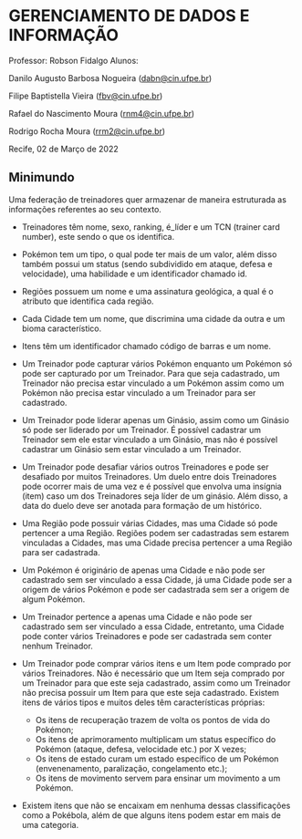# GERENCIAMENTO DE DADOS E INFORMAÇÃO

Professor: Robson Fidalgo
Alunos: 

Danilo Augusto Barbosa Nogueira (dabn@cin.ufpe.br)

Filipe Baptistella Vieira (fbv@cin.ufpe.br)

Rafael do Nascimento Moura (rnm4@cin.ufpe.br)

Rodrigo Rocha Moura (rrm2@cin.ufpe.br)

Recife, 02 de Março de 2022

## Minimundo

Uma federação de treinadores quer armazenar de maneira estruturada as informações referentes ao seu contexto.

* Treinadores têm nome, sexo, ranking, é_líder e um TCN (trainer card number), este sendo o que os identifica.

* Pokémon tem um tipo, o qual pode ter mais de um valor, além disso também possui um status (sendo subdividido em ataque, defesa e velocidade), uma habilidade e um identificador chamado id.

* Regiões possuem um nome e uma assinatura geológica, a qual é o atributo que identifica cada região.

*	Cada Cidade tem um nome, que discrimina uma cidade da outra e um bioma característico.

*	Itens têm um identificador chamado código de barras e um nome.

*	Um Treinador pode capturar vários Pokémon enquanto um Pokémon só pode ser capturado por um Treinador. Para que seja cadastrado, um Treinador não precisa estar vinculado a um Pokémon assim como um Pokémon não precisa estar vinculado a um Treinador para ser cadastrado.

*	Um Treinador pode liderar apenas um Ginásio, assim como um Ginásio só pode ser liderado por um Treinador. É possível cadastrar um Treinador sem ele estar vinculado a um Ginásio, mas não é possível cadastrar um Ginásio sem estar vinculado a um Treinador.

*	Um Treinador pode desafiar vários outros Treinadores e pode ser desafiado por muitos Treinadores. Um duelo entre dois Treinadores pode ocorrer mais de uma vez e é possível que envolva uma insígnia (item) caso um dos Treinadores seja líder de um ginásio. Além disso, a data do duelo deve ser anotada para formação de um histórico.

*	Uma Região pode possuir várias Cidades, mas uma Cidade só pode pertencer a uma Região. Regiões podem ser cadastradas sem estarem vinculadas a Cidades, mas uma Cidade precisa pertencer a uma Região para ser cadastrada.

*	Um Pokémon é originário de apenas uma Cidade e não pode ser cadastrado sem ser vinculado a essa Cidade, já uma Cidade pode ser a origem de vários Pokémon e pode ser cadastrada sem ser a origem de algum Pokémon.

*	Um Treinador pertence a apenas uma Cidade e não pode ser cadastrado sem ser vinculado a essa Cidade, entretanto, uma Cidade pode conter vários Treinadores e pode ser cadastrada sem conter nenhum Treinador.

*	Um Treinador pode comprar vários itens e um Item pode comprado por vários Treinadores. Não é necessário que um Item seja comprado por um Treinador para que este seja cadastrado, assim como um Treinador não precisa possuir um Item para que este seja cadastrado. Existem itens de vários tipos e muitos deles têm características próprias:
    - Os itens de recuperação trazem de volta os pontos de vida do Pokémon; 
    -	Os itens de aprimoramento multiplicam um status específico do Pokémon (ataque, defesa, velocidade etc.) por X vezes; 
    -	Os itens de estado curam um estado específico de um Pokémon (envenenamento, paralização, congelamento etc.); 
    -	Os itens de movimento servem para ensinar um movimento a um Pokémon. 
*	Existem itens que não se encaixam em nenhuma dessas classificações como a Pokébola, além de que alguns itens podem estar em mais de uma categoria.
